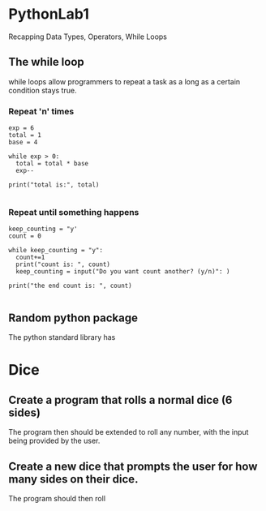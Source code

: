 # PythonLab1
Recapping Data Types, Operators, While Loops

## The while loop
while loops allow programmers to repeat a task as a long as a certain condition stays true.  

### Repeat 'n' times
```
exp = 6
total = 1
base = 4

while exp > 0: 
  total = total * base
  exp--

print("total is:", total)
  
```

### Repeat until something happens
```
keep_counting = "y'
count = 0

while keep_counting = "y":
  count+=1
  print("count is: ", count)
  keep_counting = input("Do you want count another? (y/n)": )
  
print("the end count is: ", count)
  
```

## Random python package
The python standard library has 


# Dice 

## Create a program that rolls a normal dice (6 sides)
The program then should be extended to roll any number, with the input being provided by the user.  


## Create a new dice that prompts the user for how many sides on their dice.  
The program should then roll 
